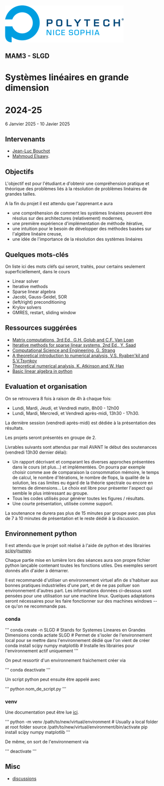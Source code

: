 ![PNS](logo-pns.png)
## MAM3 - SLGD
# Systèmes linéaires en grande dimension 
# 2024-25

6 Janvier 2025 - 10 Javier 2025

## Intervenants

- [Jean-Luc Bouchot](https://jlbouchot.github.io)
- [Mahmoud Elsawy](https://www-sop.inria.fr/atlantis/perso/Mahmoud.Elsawy/elsawy.html). 

## Objectifs

L'objectif est pour l'étudiant.e d'obtenir une compréhension pratique et théorique des problèmes liés à la résolution de problèmes linéaires de grandes tailles. 

A la fin du projet il est attendu que l'apprenant.e aura
* une compréhension de comment les systèmes linéaires peuvent être résolus sur des architectures (relativement) modernes,
* une première expérience d'implémentation de méthode itérative,
* une intuition pour le besoin de développer des méthodes basées sur l'algèbre linéaire creuse,
* une idée de l'importance de la résolution des systèmes linéaires

## Quelques mots-clés

On liste ici des mots cléfs qui seront, traités, pour certains seulement superficiellement, dans le cours
* Linear solver
* Iterative methods
* Sparse linear algebra
* Jacobi, Gauss-Seidel, SOR
* (left/right) preconditioning
* Krylov solvers
* GMRES, restart, sliding window

## Ressources suggérées

* [Matrix computations, 3rd Ed., G.H. Golub and C.F. Van Loan](https://convexoptimization.com/TOOLS/MatrixComp.pdf)
* [Iterative methods for sparse linear systems, 2nd Ed., Y. Saad](https://www-users.cse.umn.edu/~saad/IterMethBook_2ndEd.pdf)
* [Computational Science and Engineering, G. Strang](https://math.mit.edu/~gs/cse/)
* [A theoretical introduction to numerical analysis, V.S. Ryaben'kil and S.V.Tsynkov](https://www.routledge.com/A-Theoretical-Introduction-to-Numerical-Analysis/Ryabenkii-Tsynkov/p/book/9781584886075)
* [Theoretical numerical analysis, K. Atkinson and W. Han](https://link.springer.com/book/10.1007/978-1-4419-0458-4)
* [Basic linear algebra in python](https://primer-computational-mathematics.github.io/book/c_mathematics/linear_algebra/5_Linear_Algebra_in_Python.html)

## Evaluation et organisation

On se retrouvera 8 fois à raison de 4h à chaque fois: 
* Lundi, Mardi, Jeudi, et Vendredi matin, 8h00 - 12h00
* Lundi, Mardi, Mercredi, et Vendredi après-midi, 13h30 - 17h30.

La dernière session (vendredi après-midi) est dédiée à la présentation des résultats. 

Les projets seront présentés en groupe de 2. 

Livrables suivants sont attendus par mail AVANT le début des soutenances (vendredi 13h30 dernier délai): 
* Un rapport décrivant et comparant les diverses approches présentées dans le cours (et plus...) et implémentées. On pourra par exemple choisir comme axe de comparaison la consommation mémoire, le temps de calcul, le nombre d'itérations, le nombre de flops, la qualité de la solution, les cas limites eu égard de la théorie spectrale ou encore en termes de dimensions... Le choix est libre pour présenter l'aspect qui semble le plus intéressant au groupe. 
* Tous les codes utilisés pour générer toutes les figures / résultats. 
* Une courte présentation, utilisée comme support.

La soutenance ne durera pas plus de 15 minutes par groupe  avec pas plus de 7 à 10 minutes de présentation et le reste dédié à la discussion.

## Environnement python

Il est attendu que le projet soit réalisé à l'aide de python et des librairies [scipy](https://docs.scipy.org/doc/scipy/reference/)/[numpy](https://numpy.org/doc/stable/reference/). 

Chaque partie mise en lumière lors des séances aura son propre fichier python lançable contenant toutes les fonctions utiles. 
Des exemples seront donnés afin d'aider à démarrer. 

Il est recommandé d'utiliser un environnement virtuel afin de s'habituer aux bonnes pratiques industrielles d'une part, et de ne pas polluer son environnement d'autres part. Les informations données ci-dessous sont pensées pour une utilisation sur une machine linux. Quelques adaptations seront nécessaires pour les faire fonctionner sur des machines windows -- ce qu'on ne recommande pas. 

### conda 
'''
conda create -n SLGD # Stands for Systemes Lineares en Grandes Dimensions
conda actiate SLGD # Permet de s'isoler de l'environnement local pour se mettre dans l'environnement dédié que l'on vient de créer
conda install scipy numpy matplotlib # Installe les librairies pour l'environnement actif uniquement
'''

On peut ressortir d'un environnement fraichement créer via 

'''
conda deactivate
'''

Un script python peut ensuite être appelé avec 

'''
python nom_de_script.py
'''

### venv

Une documentation peut être lue [ici](https://python.land/virtual-environments/virtualenv). 

'''
python -m venv /path/to/new/virtual/environment # Usually a local folder at root folder
source /path/to/new/virtual/environment/bin/activate
pip install scipy numpy matplotlib 
'''

De même, on sort de l'environnement via 

'''
deactivate
'''


## Misc

- [discussions](https://github.com/pns-mam/slgd/discussions/1)

